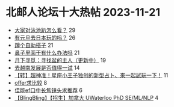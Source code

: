 # 北邮人论坛十大热帖 2023-11-21

- [大家对泳池趴怎么看？](https://bbs.byr.cn/article/Talking/6405946) 29
- [有元旦去日本玩的吗？](https://bbs.byr.cn/article/Travel/147091) 26
- [蹲个自助搭子](https://bbs.byr.cn/article/Food/525238) 21
- [鼻子里面干有什么办法吗](https://bbs.byr.cn/article/Health/231711) 21
- [月下寻觅：寻找盆的主人（更新中）](https://bbs.byr.cn/article/Picture/3354296) 19
- [去越南发展是否值得一试](https://bbs.byr.cn/article/Debate/17411) 14
- [【转】超神准！星座小王子独创的新型占卜、來一起試玩一下！](https://bbs.byr.cn/article/Constellations/326533) 11
- [offer求比较](https://bbs.byr.cn/article/Job/2200574) 8
- [佳能ef口中长焦镜头求推荐](https://bbs.byr.cn/article/Photo/276955) 6
- [【BlingBling】【招生】加拿大 UWaterloo PhD SE/ML/NLP](https://bbs.byr.cn/article/GoAbroad/394698) 4


